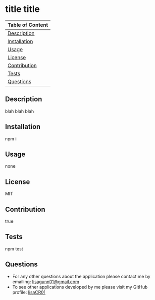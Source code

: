 
  # title title

  |         Table of Content      |
  | ----------------------------- |
  | [Description](#description)   |
  | [Installation](#installation) |
  | [Usage](#usage)               |
  | [License](#license)           |
  | [Contribution](#contribution) |
  | [Tests](#tests)                |
  | [Questions](#questions)       |
 
  ## Description 
  blah blah blah 
  ## Installation 
  npm i
  ## Usage 
  none
  ## License 
  MIT
  ## Contribution 
  true
  ## Tests 
  npm test
  ## Questions 
  * For any other questions about the application please contact me by emailing: lisagunn01@gmail.com
  * To see other applications developed by me please visit my GitHub profile: [lisaCR01](https://github.com/lisaCR01/)
